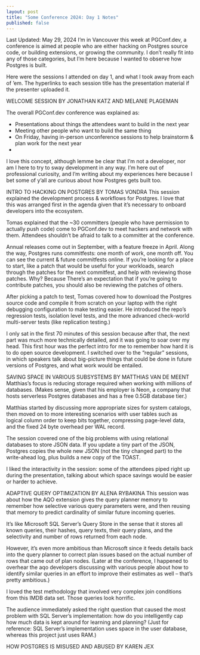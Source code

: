 ```yaml
---
layout: post
title: "Some Conference 2024: Day 1 Notes"
published: false
---
```



<!-- https://smartpostgres.com/posts/pgconf-dev-vancouver-2024-day-1-notes/ -->

Last Updated: May 29, 2024
I’m in Vancouver this week at PGConf.dev, a conference is aimed at people who are either hacking on Postgres source code, or building extensions, or growing the community. I don’t really fit into any of those categories, but I’m here because I wanted to observe how Postgres is built.

Here were the sessions I attended on day 1, and what I took away from each of ’em. The hyperlinks to each session title has the presentation material if the presenter uploaded it.



WELCOME SESSION BY JONATHAN KATZ AND MELANIE PLAGEMAN

The overall PGConf.dev conference was explained as:
* Presentations about things the attendees want to build in the next year
* Meeting other people who want to build the same thing
* On Friday, having in-person unconference sessions to help brainstorm & plan work for the next year
* 
I love this concept, although lemme be clear that I’m not a developer, nor am I here to try to sway development in any way. I’m here out of professional curiosity, and I’m writing about my experiences here because I bet some of y’all are curious about how Postgres gets built too.

INTRO TO HACKING ON POSTGRES BY TOMAS VONDRA
This session explained the development process & workflows for Postgres. I love that this was arranged first in the agenda given that it’s necessary to onboard developers into the ecosystem.



Tomas explained that the ~30 committers (people who have permission to actually push code) come to PGConf.dev to meet hackers and network with them. Attendees shouldn’t be afraid to talk to a committer at the conference.

Annual releases come out in September, with a feature freeze in April. Along the way, Postgres runs commitfests: one month of work, one month off. You can see the current & future commitfests online. If you’re looking for a place to start, like a patch that would be useful for your workloads, search through the patches for the next commitfest, and help with reviewing those patches. Why? Because There’s an expectation that if you’re going to contribute patches, you should also be reviewing the patches of others.

After picking a patch to test, Tomas covered how to download the Postgres source code and compile it from scratch on your laptop with the right debugging configuration to make testing easier. He introduced the repo’s regression tests, isolation level tests, and the more advanced check-world multi-server tests (like replication testing.)

I only sat in the first 70 minutes of this session because after that, the next part was much more technically detailed, and it was going to soar over my head. This first hour was the perfect intro for me to remember how hard it is to do open source development. I switched over to the “regular” sessions, in which speakers talk about big-picture things that could be done in future versions of Postgres, and what work would be entailed.

SAVING SPACE IN VARIOUS SUBSYSTEMS BY MATTHIAS VAN DE MEENT
Matthias’s focus is reducing storage required when working with millions of databases. (Makes sense, given that his employer is Neon, a company that hosts serverless Postgres databases and has a free 0.5GB database tier.)



Matthias started by discussing more appropriate sizes for system catalogs, then moved on to more interesting scenarios with user tables such as logical column order to keep bits together, compressing page-level data, and the fixed 24 byte overhead per WAL record.

The session covered one of the big problems with using relational databases to store JSON data. If you update a tiny part of the JSON, Postgres copies the whole new JSON (not the tiny changed part) to the write-ahead log, plus builds a new copy of the TOAST.

I liked the interactivity in the session: some of the attendees piped right up during the presentation, talking about which space savings would be easier or harder to achieve.

ADAPTIVE QUERY OPTIMIZATION BY ALENA RYBAKINA
This session was about how the AQO extension gives the query planner memory to remember how selective various query parameters were, and then reusing that memory to predict cardinality of similar future incoming queries.



It’s like Microsoft SQL Server’s Query Store in the sense that it stores all known queries, their hashes, query texts, their query plans, and the selectivity and number of rows returned from each node.

However, it’s even more ambitious than Microsoft since it feeds details back into the query planner to correct plan issues based on the actual number of rows that came out of plan nodes. (Later at the conference, I happened to overhear the aqo developers discussing with various people about how to identify similar queries in an effort to improve their estimates as well – that’s pretty ambitious.)

I loved the test methodology that involved very complex join conditions from this IMDB data set. Those queries look horrific.

The audience immediately asked the right question that caused the most problem with SQL Server’s implementation: how do you intelligently cap how much data is kept around for learning and planning? (Just for reference: SQL Server’s implementation uses space in the user database, whereas this project just uses RAM.)

HOW POSTGRES IS MISUSED AND ABUSED BY KAREN JEX
